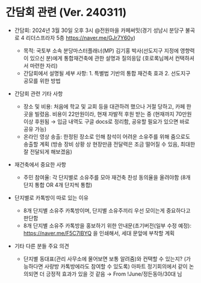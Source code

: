 # 간담회 관련 (Ver. 240311)

 * 간담회: 2024년 3월 30일 오후 3시 @전원마을 카페써밋(경기 성남시 분당구 불곡로 4 리더스프라자 5층 https://naver.me/GJr7Y60y)
   - 목적: 국토부 소속 분당마스터플래너(MP) 김기홍 박사(선도지구 지정에 영향력이 있으신 분)에게 통합재건축에 관한 설명과 질의응답 (호로록님께서 컨택하셔서 마련한 자리)
   - 간담회에서 설명될 세부 사항: 1. 특별법 기반의 통합 재건축 효과 2. 선도지구 공모를 위한 방법

 * 간담회 관련 기타 사항
   - 장소 및 비용: 처음에 학교 및 교회 등을 대관하려 했으나 거절 당하고, 카페 한 곳을 빌렸음. 비용이 22만원이라, 현재 자발적 후원 받는 중 (현재까지 70만원 이상 후원됨 → 입금 내역도 구글 docs로 정리함, 공유할 필요가 있으면 바로 공유 가능)
   - 온라인 영상 송출: 한정된 장소로 인해 참석이 어려운 소유주를 위해 줌으로도 송출할 계획 (방송 장비 상황 상 현장만큼 전달력은 조금 떨어질 수 있음, 최대한 잘 전달되게 해보겠음)

 * 재건축에서 중요한 사항
   - 주민 참여율: 각 단지별로 소유주를 모아 재건축 찬성 동의율을 올려야함 (8개 단지 통합 OR 4개 단지씩 통합)

 * 단지별로 카톡방이 따로 있는 이유
   - 8개 단지별 소유주 카톡방이며, 단지별 소유주끼리 우선 모이는게 중요하다고 판단함
   - 8개 단지별 소유주 카톡방을 홍보하기 위한 안내문(초기버전(일부 수정 예정): https://naver.me/F5C7IBYQ 을 인쇄해서, 세대 문앞에 부착할 계획

 * 기타 다른 분들 주요 의견
   - 단지별 동대표(관리 사무소에 물어보면 보통 알려줌)와 컨택할 수 있는지? (가능하다면 사랑방 카톡방에라도 참여할 수 있도록) 아파트 정기회의에서 같이 논의되면 더 긍정적 효과가 있을 것 같음 → From !June/정든동아/30대 님
